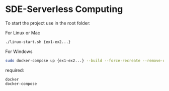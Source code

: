 
# SDE-Serverless Computing

To start the project use in the root folder:

For Linux or Mac
```bash
./linux-start.sh {ex1-ex2...}
```
For Windows
```bash
sudo docker-compose up {ex1-ex2...} --build --force-recreate --remove-orphans
```

required:
```
docker
docker-compose
```

